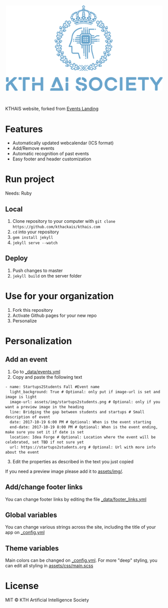 <br>
<p align="center">
  <img alt="KTHAIS" src="assets/img/logo.png" width="500"/>
</p>
<br>


KTHAIS website, forked from [Events Landing](https://github.com/hackupc/events-landing)

# Features

- Automatically updated webcalendar (ICS format) 
- Add/Remove events
- Automatic recognition of past events
- Easy footer and header customization


# Run project

Needs: Ruby

## Local 

1. Clone repository to your computer with `git clone https://github.com/kthackais/kthais.com`
2. `cd` into your repository
3. `gem install jekyll`
4. `jekyll serve --watch`

## Deploy

1. Push changes to master
2. `jekyll build` on the server folder

# Use for your organization

1. Fork this repository
2. Activate Github pages for your new repo
3. Personalize

# Personalization

## Add an event

1. Go to [_data/events.yml](_data/events.yml)
2. Copy and paste the following text
```
- name: Startups2Students Fall #Event name
  light_background: True # Optional: only put if image-url is set and image is light
  image-url: assets/img/startups2students.png # Optional: only if you want a preview image in the heading
  line: Bridging the gap between students and startups # Small description of event
  date: 2017-10-19 6:00 PM # Optional: When is the event starting
  end-date: 2017-10-19 8:00 PM # Optional: When is the event ending, make sure you set it if date is set
  location: Idea Forge # Optional: Location where the event will be celebrated, set TBD if not sure yet
  url: https://startups2students.org # Optional: Url with more info about the event

```
3. Edit the properties as described in the text you just copied

If you need a preview image please add it to [assets/img/](assets/img/). 

## Add/change footer links

You can change footer links by editing the file  [_data/footer_links.yml](_data/footer_links.yml)

## Global variables

You can change various strings across the site, including the title of your app on [_config.yml](_config.yml)

## Theme variables

Main colors can be changed on [_config.yml](_config.yml). For more "deep" styling, you can edit all styling in [assets/css/main.scss](assets/css/main.scss)

# License

MIT © KTH Artificial Intelligence Society
